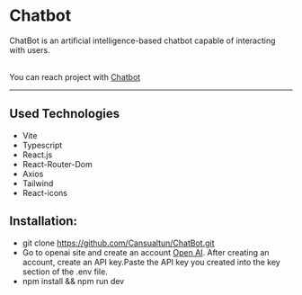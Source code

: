 # Chatbot

ChatBot is an artificial intelligence-based chatbot capable of interacting with users.

<br> You can reach project with [Chatbot](https://chatbotcase12.netlify.app/) </br>

---

## Used Technologies
  - Vite
  - Typescript
  - React.js
  - React-Router-Dom
  - Axios
  - Tailwind
  - React-icons 

## Installation:

- git clone https://github.com/Cansualtun/ChatBot.git
- Go to openai site and create an account [Open AI](https://openai.com/). After creating an account, create an API key.Paste the API key you created into the key section of the .env file.
- npm install && npm run dev


